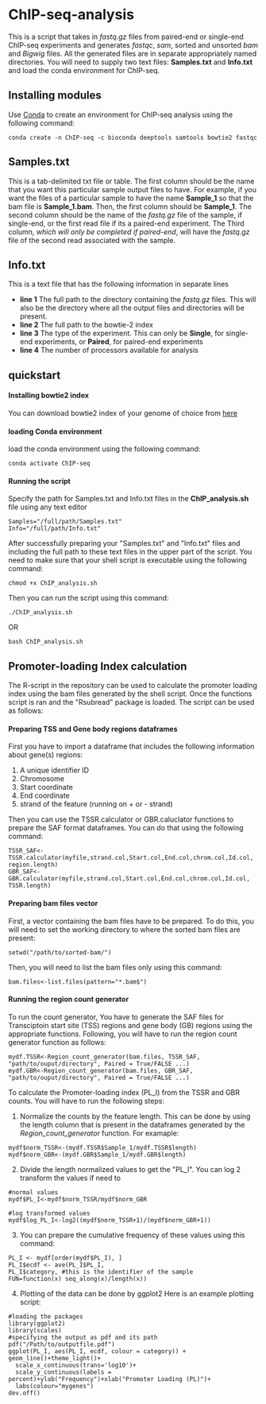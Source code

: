 # ChIP-seq-analysis
This is a script that takes in *fastq.gz* files from paired-end or single-end ChIP-seq experiments and generates *fastqc*, *sam*, sorted and unsorted *bam* and *Bigwig* files. All the generated files are in separate appropriately named directories.
You will need to supply two text files: **Samples.txt** and **Info.txt** and load the conda environment for ChIP-seq.

## Installing modules
Use [Conda](https://conda.io/projects/conda/en/latest/user-guide/install/) to create an environment for ChIP-seq analysis using the following command:
```
conda create -n ChIP-seq -c bioconda deeptools samtools bowtie2 fastqc
```
## Samples.txt
This is a tab-delimited txt file or table. The first column should be the name that you want this particular sample output files to have. For example, if you want the files of a particular sample to have the name **Sample_1** so that the bam file is **Sample_1.bam**. Then, the first column should be **Sample_1**. 
The second column should be the name of the *fastq.gz* file of the sample, if single-end, or the first read file if its a paired-end experiment. The Third column, *which will only be completed if paired-end*, will have the *fastq.gz* file of the second read associated with the sample. 
## Info.txt
This is a text file that has the following information in separate lines
- **line 1** The full path to the directory containing the *fastq.gz* files. This will also be the directory where all the output files and directories will be present.
- **line 2** The full path to the bowtie-2 index
- **line 3** The type of the experiment. This can only be **Single**, for single-end experiments, or **Paired**, for paired-end experiments
- **line 4** The number of processors available for analysis
## quickstart

#### Installing bowtie2 index
You can download bowtie2 index of your genome of choice from [here](http://bowtie-bio.sourceforge.net/bowtie2/index.shtml)

#### loading Conda environment
load the conda environment using the following command:
```
conda activate ChIP-seq 
```
#### Running the script

Specify the path for Samples.txt and Info.txt files in the **ChIP_analysis.sh** file using any text editor
```
Samples="/full/path/Samples.txt"
Info="/full/path/Info.txt"
```

After successfully preparing your "Samples.txt" and "Info.txt" files and including the full path to these text files in the upper part of the script.
You need to make sure that your shell script is executable using the following command:
```
chmod +x ChIP_analysis.sh
```
Then you can run the script using this command:

```
./ChIP_analysis.sh
```
OR

```
bash ChIP_analysis.sh
```
## Promoter-loading Index calculation
The R-script in the repository can be used to calculate the promoter loading index using the bam files generated by the shell script. Once the functions script is ran and the "Rsubread" package is loaded. The script can be used as follows:

#### Preparing TSS and Gene body regions dataframes
First you have to import a dataframe that includes the following information about gene(s) regions:
1) A unique identifier ID 
2) Chromosome
3) Start coordinate
4) End coordinate
5) strand of the feature (running on + or - strand)

Then you can use the TSSR.calculator or GBR.caluclator functions to prepare the SAF format dataframes.
You can do that using the following command:

```
TSSR_SAF<-TSSR.calculator(myfile,strand.col,Start.col,End.col,chrom.col,Id.col, region.length)
GBR_SAF<-GBR.calculator(myfile,strand.col,Start.col,End.col,chrom.col,Id.col, TSSR.length)
```

#### Preparing bam files vector
First, a vector containing the bam files have to be prepared. To do this, you will need to set the working directory to where the sorted bam files are present:

```
setwd("/path/to/sorted-bam/")
```
Then, you will need to list the bam files only using this command:

```
bam.files<-list.files(pattern="*.bam$")
```

#### Running the region count generator

To run the count generator, You have to generate the SAF files for Transciptoin start site (TSS) regions and gene body (GB) regions using the appropriate functions.
Following, you will have to run the region count generator function as follows: 

```
mydf.TSSR<-Region_count_generator(bam.files, TSSR_SAF, "path/to/ouput/directory", Paired = True/FALSE ...)
mydf.GBR<-Region_count_generator(bam.files, GBR_SAF, "path/to/ouput/directory", Paired = True/FALSE ...)
```
To calculate the Promoter-loading index (PL_I) from the TSSR and GBR counts. You will have to run the following steps:
1) Normalize the counts by the feature length.
This can be done by using the length column that is present in the dataframes generated by the *Region_count_generator* function. 
For examaple:

```
mydf$norm_TSSR<-(mydf.TSSR$Sample_1/mydf.TSSR$length)
mydf$norm_GBR<-(mydf.GBR$Sample_1/mydf.GBR$length)
```
2) Divide the length normalized values to get the "PL_I". You can log 2 transform the values if need to
```
#normal values
mydf$PL_I<-mydf$norm_TSSR/mydf$norm_GBR

#log transformed values
mydf$log_PL_I<-log2((mydf$norm_TSSR+1)/(mydf$norm_GBR+1))
```
3) You can prepare the cumulative frequency of these values using this command:
```
PL_I <- mydf[order(mydf$PL_I), ]
PL_I$ecdf <- ave(PL_I$PL_I,
PL_I$category, #this is the identifier of the sample
FUN=function(x) seq_along(x)/length(x))
```
4) Plotting of the data can be done by ggplot2
Here is an example plotting script:
```
#loading the packages
library(ggplot2)
library(scales)
#specifying the output as pdf and its path
pdf("/Path/to/outputfile.pdf")
ggplot(PL_I, aes(PL_I, ecdf, colour = category)) + geom_line()+theme_light()+
  scale_x_continuous(trans='log10')+
  scale_y_continuous(labels = percent)+ylab("Frequency")+xlab("Promoter Loading (PL)")+
  labs(colour="mygenes")
dev.off()
```
